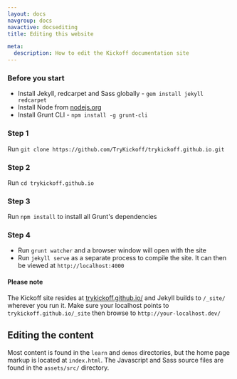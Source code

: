 ```yaml
---
layout: docs
navgroup: docs
navactive: docsediting
title: Editing this website

meta:
  description: How to edit the Kickoff documentation site
---
```


### Before you start

* Install Jekyll, redcarpet and Sass globally - `gem install jekyll redcarpet`
* Install Node from [nodejs.org](http://nodejs.org/)
* Install Grunt CLI - `npm install -g grunt-cli`

### Step 1

Run `git clone https://github.com/TryKickoff/trykickoff.github.io.git`

### Step 2

Run `cd trykickoff.github.io`

### Step 3

Run `npm install` to install all Grunt's dependencies

### Step 4

* Run `grunt watcher` and a browser window will open with the site
* Run `jekyll serve` as a separate process to compile the site. It can then be viewed at `http://localhost:4000`

#### Please note

The Kickoff site resides at [trykickoff.github.io/](http://trykickoff.github.io/) and Jekyll builds to `/_site/` wherever you run it. Make sure your localhost points to `trykickoff.github.io/_site` then browse to `http://your-localhost.dev/`

## Editing the content
Most content is found in the `learn` and `demos` directories, but the home page markup is located at `index.html`. The Javascript and Sass source files are found in the `assets/src/` directory.

